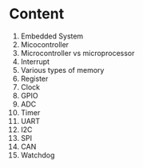 # Content
01. Embedded System
02. Micocontroller
03. Microcontroller vs microprocessor
04. Interrupt
05. Various types of memory
06. Register
07. Clock
08. GPIO
09. ADC
10. Timer
11. UART
12. I2C
13. SPI
14. CAN
15. Watchdog
